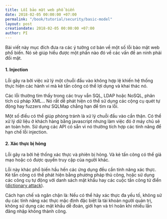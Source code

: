 ```yaml
---
title: Lỗi bảo mật web phổ biến
date: 2018-02-05 00:00:00 +07:00
permalink: "/book/tutorial/security/basic-model"
layout: post
creationdate: 2018-02-05 00:00:00 +07:00
author: PI
---
```


Bài viết này mục đích đưa ra các ý tưởng cơ bản về một số lỗi bảo mật web phổ biến. Nó sẽ giúp hiểu được một phần nào đó về các vấn đề an ninh phải đối mặt.

#### 1. Injection

Lỗi gây ra bởi việc xử lý một chuỗi đầu vào không hợp lệ khiến hệ thống thực hiện các hành vi mà kẻ tấn công có thể lợi dụng và khai thác nó.

Các lỗi thường tìm thấy trong các truy vẫn SQL, LDAP hoặc NoSQL, phân tích cú pháp XML... Nó rất dễ phát hiện có thể sử dụng các cộng cụ quét tự động hay fuzzers như SQLMap chẳng hạn để tìm ra lỗi.


Một số điều có thể giúp phòng tránh là xử lý chuỗi đầu vào cẩn thận. Có thể xử lý dữ liệu ở khách hàng bằng javascript nhưng làm việc đó ở máy chủ sẽ an toàn hơn. Sử dụng các API có sẵn vì nó thường tích hợp các tính năng để hạn chế lỗi injection.

#### 2. Xác thực bị hỏng

Lỗi gây ra bởi hệ thống xác thực và phiên bị hỏng. Và kẻ tấn công có thể giả mạo hoặc có được quyền truy cập của người khác.

Lỗi này khác phổ biến hầu hến các ứng dụng đều cần tính năng xác thực. Kẻ tấn công có thể phát hiện bằng phương pháp thủ công, hoặc sử dụng các công cụ tự động với danh sách mật khẩu hay các cuộc tấn công từ điển ([dictionary attack](https://en.wikipedia.org/wiki/Dictionary_attack)).

Cách hạn chế và ngăn chặn là: Nếu có thể hãy xác thực đa yếu tố, không sử dụ các tính năng xác thực mặc định đặc biệt là tài khoản người quản trị, không sử dụng các mật khẩu dễ đoán, giới hạn và trì hoãn khi nhiều lần đăng nhập không thành công.

#### 
